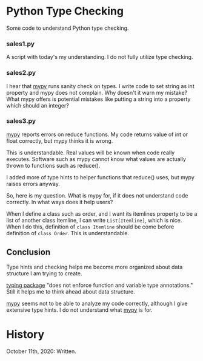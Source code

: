 # Python Type Checking
Some code to understand Python type checking.

### sales1.py
A script with today's my understanding. I do not fully utilize type checking.

### sales2.py
I hear that [mypy](http://mypy-lang.org/) runs sanity check on types. I write code to set string as int
property and mypy does not complain. Why doesn't it warn my mistake? What mypy
offers is potential mistakes like putting a string into a property which should
an integer?

### sales3.py
[mypy](http://mypy-lang.org/) reports errors on reduce functions. My code returns value of int or float
correctly, but mypy thinks it is wrong.

This is understandable. Real values will be known when code really executes.
Software such as mypy cannot know what values are actually thrown to functions
such as reduce().

I added more of type hints to helper functions that reduce() uses, but mypy
raises errors anyway.

So, here is my question. What is mypy for, if it does not understand code correctly. In what ways does it help users?

When I define a class such as order, and I want its itemlines property to be a list of another class Itemline, I can write `List[Itemline]`, which is nice. When I do this, definition of `class Itemline` should be come before definition of `class Order`. This is understandable.


## Conclusion
Type hints and checking helps me become more organized about data structure I am
trying to create.

[typing package](https://docs.python.org/3/library/typing.html) "does not enforce function and variable type annotations." Still it helps me to think ahead about data structure.

[mypy](http://mypy-lang.org/) seems not to be able to analyze my code correctly, although I give extensive type hints. I do not understand what [mypy](http://mypy-lang.org/) is for.


# History
October 11th, 2020: Written.